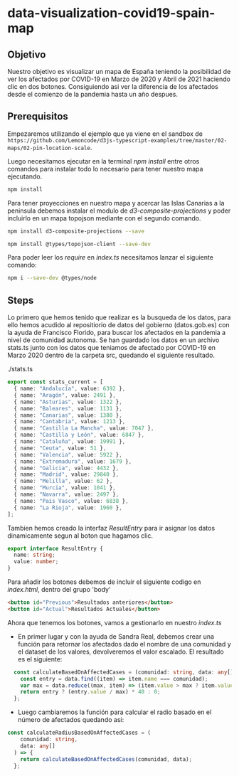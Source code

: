 # data-visualization-covid19-spain-map
## Objetivo
Nuestro objetivo es visualizar un mapa de España teniendo la posibilidad de ver los afectados por COVID-19 en Marzo de 2020 y Abril de 2021 haciendo clic en dos botones. Consiguiendo asi ver la diferencia de los afectados desde el comienzo de la pandemia hasta un año despues.


## Prerequisitos

Empezaremos utilizando el ejemplo que ya viene en el sandbox de ```https://github.com/Lemoncode/d3js-typescript-examples/tree/master/02-maps/02-pin-location-scale```.

Luego necesitamos ejecutar en la terminal _npm install_ entre otros comandos para instalar todo lo necesario para tener nuestro mapa ejecutando.

```bash
npm install
```

Para tener proyecciones en nuestro mapa y acercar las Islas Canarias a la peninsula debemos instalar el modulo de _d3-composite-projections_ y poder incluirlo en un mapa topojson mediante con el segundo comando.

```bash
npm install d3-composite-projections --save
```
```bash
npm install @types/topojson-client --save-dev
```

Para poder leer los _require_ en _index.ts_ necesitamos lanzar el siguiente comando:
```bash
npm i --save-dev @types/node
```

## Steps

Lo primero que hemos tenido que realizar es la busqueda de los datos, para ello hemos acudido al repositiorio de datos del gobierno (datos.gob.es) con la ayuda de Francisco Florido, para buscar los afectados en la pandemia a nivel de comunidad autonoma. Se han guardado los datos en un archivo stats.ts junto con los datos que teniamos de afectado por COVID-19 en Marzo 2020 dentro de la carpeta src, quedando el siguiente resultado.

./stats.ts
```typescript
export const stats_current = [
  { name: "Andalucía", value: 6392 },
  { name: "Aragón", value: 2491 },
  { name: "Asturias", value: 1322 },
  { name: "Baleares", value: 1131 },
  { name: "Canarias", value: 1380 },
  { name: "Cantabria", value: 1213 },
  { name: "Castilla La Mancha", value: 7047 },
  { name: "Castilla y León", value: 6847 },
  { name: "Cataluña", value: 19991 },
  { name: "Ceuta", value: 51 },
  { name: "Valencia", value: 5922 },
  { name: "Extremadura", value: 1679 },
  { name: "Galicia", value: 4432 },
  { name: "Madrid", value: 29840 },
  { name: "Melilla", value: 62 },
  { name: "Murcia", value: 1041 },
  { name: "Navarra", value: 2497 },
  { name: "Pais Vasco", value: 6838 },
  { name: "La Rioja", value: 1960 },
];
```

Tambien hemos creado la interfaz _ResultEntry_ para ir asignar los datos dinamicamente segun al boton que hagamos clic.

```typescript
export interface ResultEntry {
  name: string;
  value: number;
}
```
Para añadir los botones debemos de incluir el siguiente codigo en _index.html_, dentro del grupo 'body'

```html
<button id="Previous">Resultados anteriores</button>
<button id="Actual">Resultados Actuales</button>
```

Ahora que tenemos los botones, vamos a gestionarlo en nuestro _index.ts_

- En primer lugar y con la ayuda de Sandra Real, debemos crear una función para retornar los afectados dado el nombre de una comunidad y el dataset de los valores, devolveremos el valor escalado. El resultado es el siguiente:

```typescript
  const calculateBasedOnAffectedCases = (comunidad: string, data: any[]) => {
    const entry = data.find((item) => item.name === comunidad);
    var max = data.reduce((max, item) => (item.value > max ? item.value : max), 0);
    return entry ? (entry.value / max) * 40 : 0;
  };
```
- Luego cambiaremos la función para calcular el radio basado en el número de afectados quedando asi:

```typescript
const calculateRadiusBasedOnAffectedCases = (
    comunidad: string,
    data: any[]
  ) => {
    return calculateBasedOnAffectedCases(comunidad, data);
  };
```
